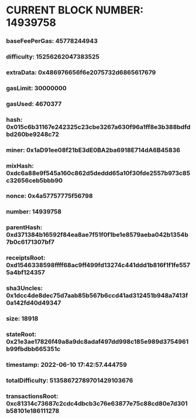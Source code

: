 # CURRENT BLOCK NUMBER: 14939758

### baseFeePerGas: 45778244943
### difficulty: 15256262047383525
### extraData: 0x486976656f6e2075732d6865617679
### gasLimit: 30000000
### gasUsed: 4670377
### hash: 0x015c6b31167e242325c23cbe3267a630f96a1ff8e3b388bdfdbd260be9248c72
### miner: 0x1aD91ee08f21bE3dE0BA2ba6918E714dA6B45836
### mixHash: 0xdc6a88e9f545a160c862d5deddd65a10f30fde2557b973c85c32656ceb5bbb90
### nonce: 0x4a57757775f56798
### number: 14939758
### parentHash: 0xd371384b16592f84ea8ae7f51f0f1be1e8579aeba042b1354b7b0c6171307bf7
### receiptsRoot: 0xd1546338598ffff68ac9ff499fd13274c441ddd1b816f1f1fe5575a4bf124357
### sha3Uncles: 0x1dcc4de8dec75d7aab85b567b6ccd41ad312451b948a7413f0a142fd40d49347
### size: 18918
### stateRoot: 0x21e3ae17826f49a8a9dc8adaf497dd998c185e989d3754961b99fbdbb665351c
### timestamp: 2022-06-10 17:42:57.444759
### totalDifficulty: 51358672789701429103676
### transactionsRoot: 0xc81314c73687c2cdc4dbcb3c76e63877e75c88cd80e7d301b58101e186111278
